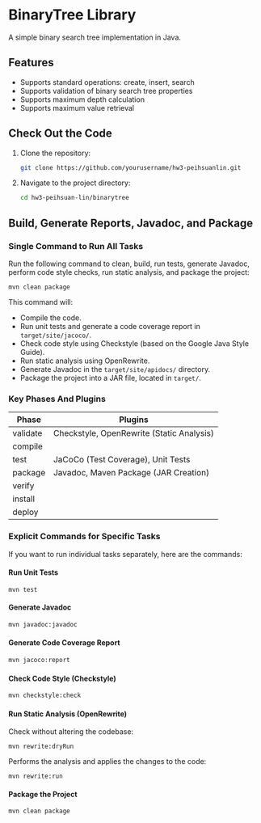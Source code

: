 
# BinaryTree Library

A simple binary search tree implementation in Java.

## Features
- Supports standard operations: create, insert, search
- Supports validation of binary search tree properties
- Supports maximum depth calculation
- Supports maximum value retrieval

## Check Out the Code

1. Clone the repository:
   ```bash
   git clone https://github.com/yourusername/hw3-peihsuanlin.git
   ```
2. Navigate to the project directory:
   ```bash
   cd hw3-peihsuan-lin/binarytree
   ```
## Build, Generate Reports, Javadoc, and Package
### Single Command to Run All Tasks
Run the following command to clean, build, run tests, generate Javadoc, perform code style checks, run static analysis, and package the project:
   ```
   mvn clean package
   ```
This command will:
-  Compile the code.
-  Run unit tests and generate a code coverage report in `target/site/jacoco/`.
-  Check code style using Checkstyle (based on the Google Java Style Guide).
-  Run static analysis using OpenRewrite.
-  Generate Javadoc in the `target/site/apidocs/` directory.
-  Package the project into a JAR file, located in `target/`.

### Key Phases And Plugins
| Phase    | Plugins                                  |
|----------|------------------------------------------|
| validate | Checkstyle, OpenRewrite (Static Analysis)     |
| compile  |                                          |
| test     | JaCoCo (Test Coverage), Unit Tests       |
| package  | Javadoc, Maven Package (JAR Creation)    |
| verify   |                                          |
| install  |                                          |
| deploy   |                                          |

### Explicit Commands for Specific Tasks
If you want to run individual tasks separately, here are the commands:

#### Run Unit Tests
```
mvn test
```
#### Generate Javadoc
```bash
mvn javadoc:javadoc
```
#### Generate Code Coverage Report
```bash
mvn jacoco:report
```
#### Check Code Style (Checkstyle)
```bash
mvn checkstyle:check
```
#### Run Static Analysis (OpenRewrite)
Check without altering the codebase:
```
mvn rewrite:dryRun
```
Performs the analysis and applies the changes to the code:
```
mvn rewrite:run
```
#### Package the Project
```bash
mvn clean package
```